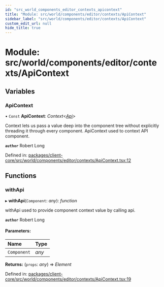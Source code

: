 ```yaml
---
id: "src_world_components_editor_contexts_apicontext"
title: "Module: src/world/components/editor/contexts/ApiContext"
sidebar_label: "src/world/components/editor/contexts/ApiContext"
custom_edit_url: null
hide_title: true
---
```


# Module: src/world/components/editor/contexts/ApiContext

## Variables

### ApiContext

• `Const` **ApiContext**: *Context*<[*Api*](../classes/src_world_components_editor_api.api.md)\>

Context lets us pass a value deep into the component tree
without explicitly threading it through every component.
ApiContext used to context API component.

**`author`** Robert Long

Defined in: [packages/client-core/src/world/components/editor/contexts/ApiContext.tsx:12](https://github.com/xr3ngine/xr3ngine/blob/7e8e151f1/packages/client-core/src/world/components/editor/contexts/ApiContext.tsx#L12)

## Functions

### withApi

▸ **withApi**(`Component`: *any*): *function*

withApi used to provide component context value by calling api.

**`author`** Robert Long

#### Parameters:

| Name | Type |
| :------ | :------ |
| `Component` | *any* |

**Returns:** (`props`: *any*) => *Element*

Defined in: [packages/client-core/src/world/components/editor/contexts/ApiContext.tsx:19](https://github.com/xr3ngine/xr3ngine/blob/7e8e151f1/packages/client-core/src/world/components/editor/contexts/ApiContext.tsx#L19)
